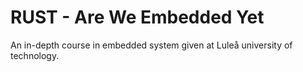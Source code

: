 # RUST - Are We Embedded Yet
An in-depth course in embedded system given at Luleå university of technology.
